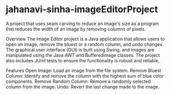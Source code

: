 # jahanavi-sinha-imageEditorProject
A project that uses seam carving to reduce an image's size as a program that reduces the width of an image by removing columns of pixels.

Overview
The Image Editor project is a Java application that allows users to open an image, remove the bluest or a random column, and undo changes. The graphical user interface (GUI) is built using Swing, and images are manipulated using the Java AWT and BufferedImage classes. The project also includes JUnit tests to ensure the functionality is robust and reliable.

Features
Open Image: Load an image from the file system.
Remove Bluest Column: Identify and remove the column with the highest sum of blue color components.
Remove Random Column: Remove a randomly selected column from the image.
Undo: Revert the last change made to the image.
